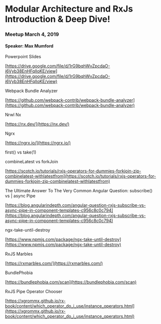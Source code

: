 # Modular Architecture and RxJs Introduction & Deep Dive!

### Meetup March 4, 2019

#### Speaker: Max Mumford

Powerpoint Slides

[https://drive.google.com/file/d/1rG9bqhWvZpcdaO-i6Vyb38EnHFqlloKE/view](https://drive.google.com/file/d/1rG9bqhWvZpcdaO-i6Vyb38EnHFqlloKE/view)

Webpack Bundle Analyzer

[https://github.com/webpack-contrib/webpack-bundle-analyzer](https://github.com/webpack-contrib/webpack-bundle-analyzer)

Nrwl Nx

[https://nx.dev/](https://nx.dev/)

Ngrx

[https://ngrx.io/](https://ngrx.io/)

first() vs take(1)

combineLatest vs forkJoin

[https://scotch.io/tutorials/rxjs-operators-for-dummies-forkjoin-zip-combinelatest-withlatestfrom](https://scotch.io/tutorials/rxjs-operators-for-dummies-forkjoin-zip-combinelatest-withlatestfrom)

The Ultimate Answer To The Very Common Angular Question: subscribe() vs | async Pipe

[https://blog.angularindepth.com/angular-question-rxjs-subscribe-vs-async-pipe-in-component-templates-c956c8c0c794](https://blog.angularindepth.com/angular-question-rxjs-subscribe-vs-async-pipe-in-component-templates-c956c8c0c794)

ngx-take-until-destroy

[https://www.npmjs.com/package/ngx-take-until-destroy](https://www.npmjs.com/package/ngx-take-until-destroy)

RxJS Marbles

[https://rxmarbles.com/](https://rxmarbles.com/)

BundlePhobia

[https://bundlephobia.com/scan](https://bundlephobia.com/scan)

RxJS Pipe Operator Chooser

[https://xgrommx.github.io/rx-book/content/which_operator_do_i_use/instance_operators.html](https://xgrommx.github.io/rx-book/content/which_operator_do_i_use/instance_operators.html)
